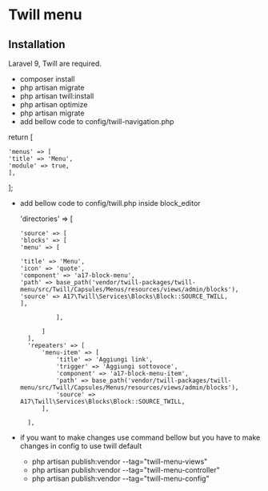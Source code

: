 # Twill menu



## Installation

Laravel 9, Twill are required.

- composer install
- php artisan migrate
- php artisan twill:install
- php artisan optimize
- php artisan migrate
- add bellow code to config/twill-navigation.php

return [

    'menus' => [
    'title' => 'Menu',
    'module' => true,
    ],
];

- add bellow code to config/twill.php inside block_editor
 
    'directories' => [

      'source' => [
      'blocks' => [
      'menu' => [

      'title' => 'Menu',
      'icon' => 'quote',
      'component' => 'a17-block-menu',
      'path' => base_path('vendor/twill-packages/twill-menu/src/Twill/Capsules/Menus/resources/views/admin/blocks'),
      'source' => A17\Twill\Services\Blocks\Block::SOURCE_TWILL,
      ],

                ],

            ]
        ],
        'repeaters' => [
            'menu-item' => [
                'title' => 'Aggiungi link',
                'trigger' => 'Aggiungi sottovoce',
                'component' => 'a17-block-menu-item',
                'path' => base_path('vendor/twill-packages/twill-menu/src/Twill/Capsules/Menus/resources/views/admin/blocks'),
                'source' => A17\Twill\Services\Blocks\Block::SOURCE_TWILL,
            ],

        ],


- if you want to make changes use command bellow but you have to make changes in config to use twill default 
  
  - php artisan publish:vendor  --tag="twill-menu-views"
  - php artisan publish:vendor  --tag="twill-menu-controller"
  - php artisan publish:vendor  --tag="twill-menu-config"
